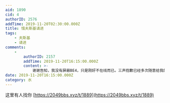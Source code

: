 ```yaml
---
aid: 1890
cid: 4
authorID: 2576
addTime: 2019-11-20T02:30:00.000Z
title: 懦夫斯基请进
tags:
    - 夫斯基
    - 请进
comments:
    -
        authorID: 2157
        addTime: 2019-11-20T16:15:00.000Z
        content: >-
            谢谢告知，我没有屏蔽BE4，只是刚好不在线而已。三声抱歉已经多次随意给我的身份定性，引诱我否认，从而暴露真实信息，最新的有钱有闲玩网废物论也属于此类。还望诸君不要被带跑，以为我真的全天在线盯着2049或者隔壁。
date: 2019-11-20T16:15:00.000Z
category: 水
---
```


这里有人找你 [https://2049bbs.xyz/t/1889](https://2049bbs.xyz/t/1889)
